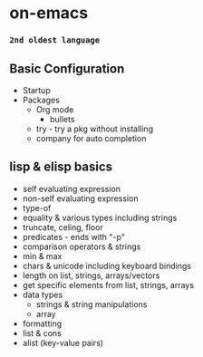 # on-emacs
### `2nd oldest language`

## Basic Configuration
- Startup 
- Packages
  - Org mode 
    - bullets
  - try  - try a pkg without installing
  - company for auto completion

## lisp & elisp basics
- self evaluating expression
- non-self evaluating expression
- type-of 
- equality & various types including strings
- truncate, celing, floor
- predicates - ends with "-p"
- comparison operators & strings
- min & max
- chars & unicode including keyboard bindings
- length on list, strings, arrays/vectors
- get specific elements from list, strings, arrays
- data types
   - strings & string manipulations
   - array 
- formatting
- list & cons
- alist (key-value pairs)
